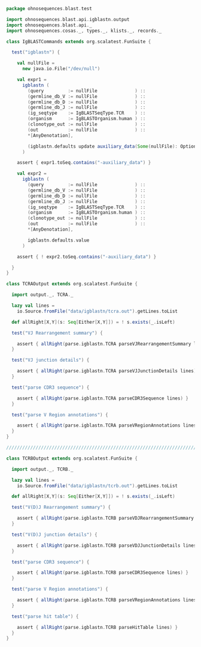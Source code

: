 
```scala
package ohnosequences.blast.test

import ohnosequences.blast.api.igblastn.output
import ohnosequences.blast.api._
import ohnosequences.cosas._, types._, klists._, records._

class IgBLASTCommands extends org.scalatest.FunSuite {

  test("igblastn") {

    val nullFile =
      new java.io.File("/dev/null")

    val expr1 =
      igblastn (
        (query         := nullFile              ) ::
        (germline_db_V := nullFile              ) ::
        (germline_db_D := nullFile              ) ::
        (germline_db_J := nullFile              ) ::
        (ig_seqtype    := IgBLASTSeqType.TCR    ) ::
        (organism      := IgBLASTOrganism.human ) ::
        (clonotype_out := nullFile              ) ::
        (out           := nullFile              ) ::
        *[AnyDenotation],

        (igblastn.defaults update auxiliary_data(Some(nullFile): Option[java.io.File]) :: *[AnyDenotation]).value
      )

    assert { expr1.toSeq.contains("-auxiliary_data") }

    val expr2 =
      igblastn (
        (query         := nullFile              ) ::
        (germline_db_V := nullFile              ) ::
        (germline_db_D := nullFile              ) ::
        (germline_db_J := nullFile              ) ::
        (ig_seqtype    := IgBLASTSeqType.TCR    ) ::
        (organism      := IgBLASTOrganism.human ) ::
        (clonotype_out := nullFile              ) ::
        (out           := nullFile              ) ::
        *[AnyDenotation],

        igblastn.defaults.value
      )

    assert { ! expr2.toSeq.contains("-auxiliary_data") }

  }
}

class TCRAOutput extends org.scalatest.FunSuite {

  import output._, TCRA._

  lazy val lines =
    io.Source.fromFile("data/igblastn/tcra.out").getLines.toList

  def allRight[X,Y](s: Seq[Either[X,Y]]) = ! s.exists(_.isLeft)

  test("VJ Rearrangement summary") {

    assert { allRight(parse.igblastn.TCRA parseVJRearrangementSummary lines) }
  }

  test("VJ junction details") {

    assert { allRight(parse.igblastn.TCRA parseVJJunctionDetails lines) }
  }

  test("parse CDR3 sequence") {

    assert { allRight(parse.igblastn.TCRA parseCDR3Sequence lines) }
  }

  test("parse V Region annotations") {

    assert { allRight(parse.igblastn.TCRA parseVRegionAnnotations lines) }
  }
}

/////////////////////////////////////////////////////////////////////////////////////////

class TCRBOutput extends org.scalatest.FunSuite {

  import output._, TCRB._

  lazy val lines =
    io.Source.fromFile("data/igblastn/tcrb.out").getLines.toList

  def allRight[X,Y](s: Seq[Either[X,Y]]) = ! s.exists(_.isLeft)

  test("V(D)J Rearrangement summary") {

    assert { allRight(parse.igblastn.TCRB parseVDJRearrangementSummary lines) }
  }

  test("V(D)J junction details") {

    assert { allRight(parse.igblastn.TCRB parseVDJJunctionDetails lines) }
  }

  test("parse CDR3 sequence") {

    assert { allRight(parse.igblastn.TCRB parseCDR3Sequence lines) }
  }

  test("parse V Region annotations") {

    assert { allRight(parse.igblastn.TCRB parseVRegionAnnotations lines) }
  }

  test("parse hit table") {

    assert { allRight(parse.igblastn.TCRB parseHitTable lines) }
  }
}

```




[main/scala/api/commands/blastn.scala]: ../../main/scala/api/commands/blastn.scala.md
[main/scala/api/commands/blastp.scala]: ../../main/scala/api/commands/blastp.scala.md
[main/scala/api/commands/blastx.scala]: ../../main/scala/api/commands/blastx.scala.md
[main/scala/api/commands/igblastn.scala]: ../../main/scala/api/commands/igblastn.scala.md
[main/scala/api/commands/makeblastdb.scala]: ../../main/scala/api/commands/makeblastdb.scala.md
[main/scala/api/commands/tblastn.scala]: ../../main/scala/api/commands/tblastn.scala.md
[main/scala/api/commands/tblastx.scala]: ../../main/scala/api/commands/tblastx.scala.md
[main/scala/api/expressions.scala]: ../../main/scala/api/expressions.scala.md
[main/scala/api/options.scala]: ../../main/scala/api/options.scala.md
[main/scala/api/outputFields.scala]: ../../main/scala/api/outputFields.scala.md
[main/scala/api/package.scala]: ../../main/scala/api/package.scala.md
[main/scala/api/parse/igblastn.scala]: ../../main/scala/api/parse/igblastn.scala.md
[test/scala/CommandGeneration.scala]: CommandGeneration.scala.md
[test/scala/igblastn.scala]: igblastn.scala.md
[test/scala/igblastnClonotypesOutput.scala]: igblastnClonotypesOutput.scala.md
[test/scala/OutputFieldsSpecification.scala]: OutputFieldsSpecification.scala.md
[test/scala/OutputParsing.scala]: OutputParsing.scala.md